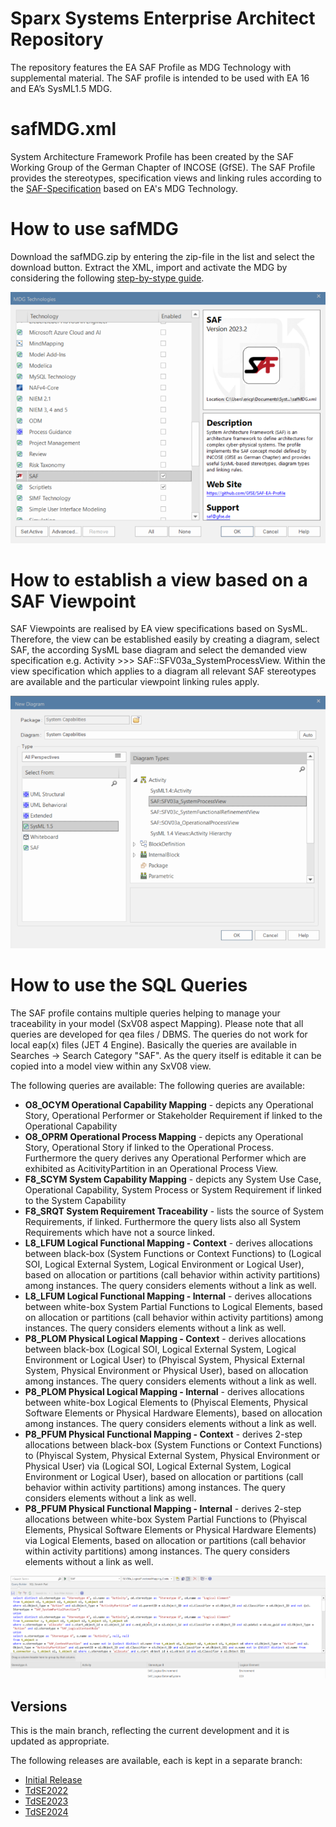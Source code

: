 # Sparx Systems Enterprise Architect Repository
The repository features the EA SAF Profile as MDG Technology with supplemental material. The SAF profile is intended to be used with EA 16 and EA’s SysML1.5 MDG.

# safMDG.xml
System Architecture Framework Profile has been created by the SAF Working Group of the German Chapter of INCOSE (GfSE). The SAF Profile provides the stereotypes, specification views and linking rules according to the [SAF-Specification](https://saf.gfse.org) based on EA's MDG Technology.

# How to use safMDG
Download the safMDG.zip by entering the zip-file in the list and select the download button.
Extract the XML, import and activate the MDG by considering the following [step-by-stype guide](https://sparxsystems.com/enterprise_architect_user_guide/16.0/modeling_frameworks/access_remote_mdg_technologies.html).

![Enable the SAF Profile](/pics/mdg.png)

# How to establish a view based on a SAF Viewpoint
SAF Viewpoints are realised by EA view specifications based on SysML. Therefore, the view can be established easily by creating a diagram, select SAF, the according SysML base diagram and select the demanded view specification e.g. Activity >>> SAF::SFV03a_SystemProcessView. Within the view specification which applies to a diagram all relevant SAF stereotypes are available and the particular viewpoint linking rules apply.

![Apply a VP](/pics/view_spec.png)

# How to use the SQL Queries
The SAF profile contains multiple queries helping to manage your traceability in your model (SxV08 aspect Mapping). Please note that all queries are developed for qea files / DBMS. The queries do not work for local eap(x) files (JET 4 Engine).
Basically the queries are available in Searches -> Search Category "SAF". As the query itself is editable it can be copied into a model view within any SxV08 view.

The following queries are available:
The following queries are available:
* **O8_OCYM Operational Capability Mapping** - depicts any Operational Story, Operational Performer or Stakeholder Requirement if linked to the Operational Capability
* **O8_OPRM Operational Process Mapping** - depicts any Operational Story, Operational Story if linked to the Operational Process. Furthermore the query derives any Operational Performer which are exhibited as AcitivityPartition in an Operational Process View.
* **F8_SCYM System Capability Mapping** - depicts any System Use Case, Operational Capability, System Process or System Requirement if linked to the System Capability
* **F8_SRQT System Requirement Traceability** - lists the source of System Requirements, if linked. Furthermore the query lists also all System Requirements which have not a source linked.
* **L8_LFUM Logical Functional Mapping - Context** - derives allocations between black-box (System Functions or Context Functions) to (Logical SOI, Logical External System, Logical Environment or Logical User), based on allocation or partitions (call behavior within activity partitions) among instances. The query considers elements without a link as well.
* **L8_LFUM Logical Functional Mapping - Internal** - derives allocations between white-box System Partial Functions to Logical Elements, based on allocation or partitions (call behavior within activity partitions) among instances. The query considers elements without a link as well.
* **P8_PLOM Physical Logical Mapping - Context** - derives allocations between black-box (Logical SOI, Logical External System, Logical Environment or Logical User) to (Phyiscal System, Physical External System, Physical Environment or Physical User), based on allocation among instances. The query considers elements without a link as well.
* **P8_PLOM Physical Logical Mapping - Internal** -  derives allocations between white-box Logical Elements to (Phyiscal Elements, Physical Software Elements or Physical Hardware Elements), based on allocation among instances. The query considers elements without a link as well.
* **P8_PFUM Physical Functional Mapping - Context** - derives 2-step allocations between black-box (System Functions or Context Functions) to (Phyiscal System, Physical External System, Physical Environment or Physical User) via (Logical SOI, Logical External System, Logical Environment or Logical User), based on allocation or partitions (call behavior within activity partitions) among instances. The query considers elements without a link as well.
* **P8_PFUM Physical Functional Mapping - Internal** - derives 2-step allocations between white-box System Partial Functions to (Phyiscal Elements, Physical Software Elements or Physical Hardware Elements) via Logical Elements, based on allocation or partitions (call behavior within activity partitions) among instances. The query considers elements without a link as well.

![SQL Query](/pics/queries.png)

## Versions
This is the main branch, reflecting the current development and it is updated as appropriate.

The following releases are available, each is kept in a separate branch:
* [Initial Release](https://github.com/GfSE/SAF-EA-Profile/tree/Initial-Release)
* [TdSE2022](https://github.com/GfSE/SAF-EA-Profile/tree/TdSE2022)
* [TdSE2023](https://github.com/GfSE/SAF-EA-Profile/tree/TdSE2023)
* [TdSE2024](https://github.com/GfSE/SAF-EA-Profile/tree/TdSE2024)
